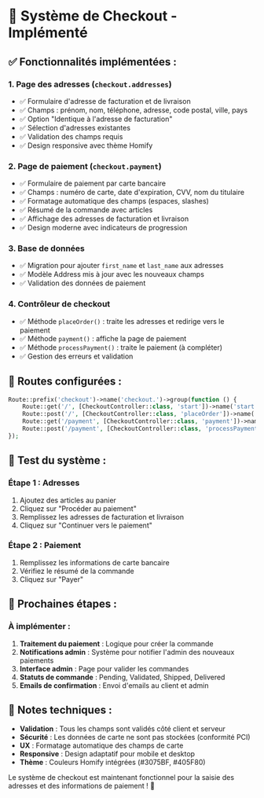 # 🛒 Système de Checkout - Implémenté

## ✅ **Fonctionnalités implémentées :**

### 1. **Page des adresses (`checkout.addresses`)**
- ✅ Formulaire d'adresse de facturation et de livraison
- ✅ Champs : prénom, nom, téléphone, adresse, code postal, ville, pays
- ✅ Option "Identique à l'adresse de facturation"
- ✅ Sélection d'adresses existantes
- ✅ Validation des champs requis
- ✅ Design responsive avec thème Homify

### 2. **Page de paiement (`checkout.payment`)**
- ✅ Formulaire de paiement par carte bancaire
- ✅ Champs : numéro de carte, date d'expiration, CVV, nom du titulaire
- ✅ Formatage automatique des champs (espaces, slashes)
- ✅ Résumé de la commande avec articles
- ✅ Affichage des adresses de facturation et livraison
- ✅ Design moderne avec indicateurs de progression

### 3. **Base de données**
- ✅ Migration pour ajouter `first_name` et `last_name` aux adresses
- ✅ Modèle Address mis à jour avec les nouveaux champs
- ✅ Validation des données de paiement

### 4. **Contrôleur de checkout**
- ✅ Méthode `placeOrder()` : traite les adresses et redirige vers le paiement
- ✅ Méthode `payment()` : affiche la page de paiement
- ✅ Méthode `processPayment()` : traite le paiement (à compléter)
- ✅ Gestion des erreurs et validation

## 🔧 **Routes configurées :**

```php
Route::prefix('checkout')->name('checkout.')->group(function () {
    Route::get('/', [CheckoutController::class, 'start'])->name('start');
    Route::post('/', [CheckoutController::class, 'placeOrder'])->name('place');
    Route::get('/payment', [CheckoutController::class, 'payment'])->name('payment');
    Route::post('/payment', [CheckoutController::class, 'processPayment'])->name('process-payment');
});
```

## 🧪 **Test du système :**

### **Étape 1 : Adresses**
1. Ajoutez des articles au panier
2. Cliquez sur "Procéder au paiement"
3. Remplissez les adresses de facturation et livraison
4. Cliquez sur "Continuer vers le paiement"

### **Étape 2 : Paiement**
1. Remplissez les informations de carte bancaire
2. Vérifiez le résumé de la commande
3. Cliquez sur "Payer"

## 🚀 **Prochaines étapes :**

### **À implémenter :**
1. **Traitement du paiement** : Logique pour créer la commande
2. **Notifications admin** : Système pour notifier l'admin des nouveaux paiements
3. **Interface admin** : Page pour valider les commandes
4. **Statuts de commande** : Pending, Validated, Shipped, Delivered
5. **Emails de confirmation** : Envoi d'emails au client et admin

## 📝 **Notes techniques :**

- **Validation** : Tous les champs sont validés côté client et serveur
- **Sécurité** : Les données de carte ne sont pas stockées (conformité PCI)
- **UX** : Formatage automatique des champs de carte
- **Responsive** : Design adaptatif pour mobile et desktop
- **Thème** : Couleurs Homify intégrées (#3075BF, #405F80)

Le système de checkout est maintenant fonctionnel pour la saisie des adresses et des informations de paiement ! 🎉






